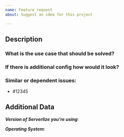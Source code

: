 ```yaml
---
name: Feature request
about: Suggest an idea for this project

---
```


<!--
1. If you have a question and not a feature request please ask it at https://gitter.im/serverlize/lobby
2. Please check if an issue already exists so there are no duplicates
3. Check out and follow our Guidelines: https://github.com/serverlize/serverlize/blob/master/CONTRIBUTING.md
4. Fill out the whole template so we have a good overview on the issue
5. Do not remove any section of the template. If something is not applicable, leave it empty but leave it in the Issue
6. Please follow the template, otherwise we'll have to ask you to update it
-->

## Description

### What is the use case that should be solved?

<!--
The more detail you describe this in, the easier it is to understand for us :)
-->

### If there is additional config how would it look?

### Similar or dependent issues:

- #12345

## Additional Data

***Version of Serverlize you're using***:

***Operating System***:
